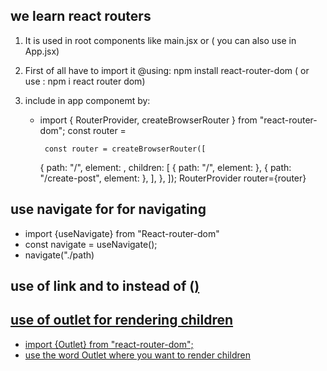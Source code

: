 ## we learn react routers

1.  It is used in root components like main.jsx or ( you can also use in App.jsx)
2.  First of all have to import it
    @using: npm install react-router-dom ( or use : npm i react router dom)
3.  include in app componemt by:

    - import { RouterProvider, createBrowserRouter } from "react-router-dom";
      const router =

           const router = createBrowserRouter([

      {
      path: "/",
      element: <App />,
      children: [
      { path: "/", element: <PostList /> },
      { path: "/create-post", element: <CreatePost /> },
      ],
      },
      ]);
      RouterProvider router={router}

## use navigate for for navigating

- import {useNavigate} from "React-router-dom"
- const navigate = useNavigate();
- navigate("./path)

## use of link and to instead of (<a href="./path">)

## use of outlet for rendering children

- import {Outlet} from "react-router-dom";
- use the word Outlet where you want to render children
